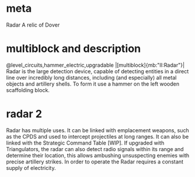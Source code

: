 # meta
Radar
A relic of Dover

# multiblock and description
@level_circuits,hammer_electric,upgradable
|[multiblock]{mb:"II:Radar"}|
Radar is the large detection device, capable of detecting entities in a direct line over incredibly long distances, including (and especially) all metal objects and artillery shells. 
To form it use a hammer on the left wooden scaffolding block.

# radar 2
Radar has multiple uses. It can be linked with emplacement weapons, such as the CPDS and used to intercept projectiles at long ranges. It can also be linked with the Strategic Command Table [WIP].
If upgraded with Triangulators, the radar can also detect radio signals within its range and determine their location, this allows ambushing unsuspecting enemies with precise artillery strikes. In order to operate the Radar requires a constant supply of electricity.